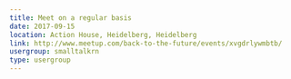 ```yaml
---
title: Meet on a regular basis
date: 2017-09-15
location: Action House, Heidelberg, Heidelberg
link: http://www.meetup.com/back-to-the-future/events/xvgdrlywmbtb/
usergroup: smalltalkrn
type: usergroup
---
```

